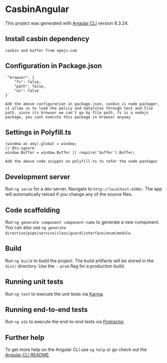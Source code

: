 # CasbinAngular

This project was generated with [Angular CLI](https://github.com/angular/angular-cli) version 8.3.24.

## Install casbin dependency

    casbin and buffer from npmjs.com

## Configuration in Package.json

    `"browser": {
        "fs": false,
        "path": false,
        "os": false
    }`

    Add the above configuration in package.json, casbin is node packager, it allow us to load the policy and datarules through text and file path, since its browser we can't go by file path, fs is a nodejs package, you cant execute this package in browser anyway
## Settings in Polyfill.ts

    (window as any).global = window;
    // @ts-ignore
    window.Buffer = window.Buffer || require('buffer').Buffer;

    Add the above code snippet on polyfill.ts to refer the node packages

## Development server

Run `ng serve` for a dev server. Navigate to `http://localhost:4200/`. The app will automatically reload if you change any of the source files.

## Code scaffolding

Run `ng generate component component-name` to generate a new component. You can also use `ng generate directive|pipe|service|class|guard|interface|enum|module`.

## Build

Run `ng build` to build the project. The build artifacts will be stored in the `dist/` directory. Use the `--prod` flag for a production build.

## Running unit tests

Run `ng test` to execute the unit tests via [Karma](https://karma-runner.github.io).

## Running end-to-end tests

Run `ng e2e` to execute the end-to-end tests via [Protractor](http://www.protractortest.org/).

## Further help

To get more help on the Angular CLI use `ng help` or go check out the [Angular CLI README](https://github.com/angular/angular-cli/blob/master/README.md).

